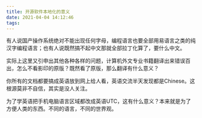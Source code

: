 ```yaml
---
title: 开源软件本地化的意义
date: 2021-04-04 14:12:46
tags:
---
```


 有人说国产操作系统绝对不能出现任何字母，编程语言也要全部用易语言之类的纯汉字编程语言；也有人说既然搞不起中文那就全部拉丁化算了，要什么中文。
 
 实际上这里又引申出其他各种各样的问题，计算机外文专业书籍翻译出来错误百出，怎么不看影印的原版？既然看了原版，那么翻译有什么意义？
 
 你所有的文档都要搞成英语放到网上给人看，英语交流半天发现都是Chinese。这根源莫非不自信，其实是没人关注。
 
 为了学英语把手机电脑语言区域都改成英语UTC，这有什么意义？本来就是为了方便人类的东西。不同的语言，不同的世界观。
